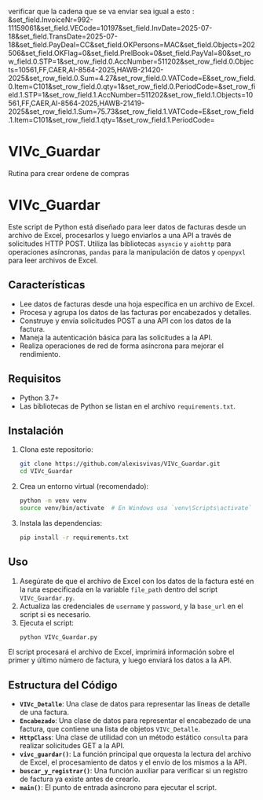 
verificar que la cadena que se va enviar sea igual a esto : &set_field.InvoiceNr=992-11159061&set_field.VECode=10197&set_field.InvDate=2025-07-18&set_field.TransDate=2025-07-18&set_field.PayDeal=CC&set_field.OKPersons=MAC&set_field.Objects=202506&set_field.OKFlag=0&set_field.PrelBook=0&set_field.PayVal=80&set_row_field.0.STP=1&set_row_field.0.AccNumber=511202&set_row_field.0.Objects=10561,FF,CAER,AI-8564-2025,HAWB-21420-2025&set_row_field.0.Sum=4.27&set_row_field.0.VATCode=E&set_row_field.0.Item=C101&set_row_field.0.qty=1&set_row_field.0.PeriodCode=&set_row_field.1.STP=1&set_row_field.1.AccNumber=511202&set_row_field.1.Objects=10561,FF,CAER,AI-8564-2025,HAWB-21419-2025&set_row_field.1.Sum=75.73&set_row_field.1.VATCode=E&set_row_field.1.Item=C101&set_row_field.1.qty=1&set_row_field.1.PeriodCode=




# VIVc_Guardar
Rutina para crear ordene de compras 
# VIVc_Guardar
Este script de Python está diseñado para leer datos de facturas desde un archivo de Excel, procesarlos y luego enviarlos a una API a través de solicitudes HTTP POST. Utiliza las bibliotecas `asyncio` y `aiohttp` para operaciones asíncronas, `pandas` para la manipulación de datos y `openpyxl` para leer archivos de Excel.

## Características

- Lee datos de facturas desde una hoja específica en un archivo de Excel.
- Procesa y agrupa los datos de las facturas por encabezados y detalles.
- Construye y envía solicitudes POST a una API con los datos de la factura.
- Maneja la autenticación básica para las solicitudes a la API.
- Realiza operaciones de red de forma asíncrona para mejorar el rendimiento.

## Requisitos

- Python 3.7+
- Las bibliotecas de Python se listan en el archivo `requirements.txt`.

## Instalación

1.  Clona este repositorio:
    ```bash
    git clone https://github.com/alexisvivas/VIVc_Guardar.git
    cd VIVc_Guardar
    ```

2.  Crea un entorno virtual (recomendado):
    ```bash
    python -m venv venv
    source venv/bin/activate  # En Windows usa `venv\Scripts\activate`
    ```

3.  Instala las dependencias:
    ```bash
    pip install -r requirements.txt
    ```

## Uso

1.  Asegúrate de que el archivo de Excel con los datos de la factura esté en la ruta especificada en la variable `file_path` dentro del script `VIVc_Guardar.py`.
2.  Actualiza las credenciales de `username` y `password`, y la `base_url` en el script si es necesario.
3.  Ejecuta el script:
    ```bash
    python VIVc_Guardar.py
    ```

El script procesará el archivo de Excel, imprimirá información sobre el primer y último número de factura, y luego enviará los datos a la API.

## Estructura del Código

-   **`VIVc_Detalle`**: Una clase de datos para representar las líneas de detalle de una factura.
-   **`Encabezado`**: Una clase de datos para representar el encabezado de una factura, que contiene una lista de objetos `VIVc_Detalle`.
-   **`HttpClass`**: Una clase de utilidad con un método estático `consulta` para realizar solicitudes GET a la API.
-   **`vivc_guardar()`**: La función principal que orquesta la lectura del archivo de Excel, el procesamiento de datos y el envío de los mismos a la API.
-   **`buscar_y_registrar()`**: Una función auxiliar para verificar si un registro de factura ya existe antes de crearlo.
-   **`main()`**: El punto de entrada asíncrono para ejecutar el script.
